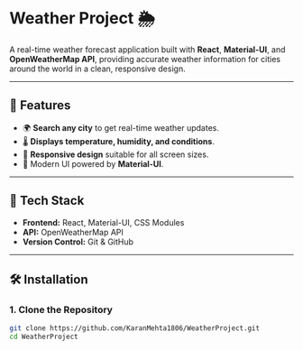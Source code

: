 # Weather Project 🌦️

A real-time weather forecast application built with **React**, **Material-UI**, and **OpenWeatherMap API**, providing accurate weather information for cities around the world in a clean, responsive design.

---

## 🌟 Features

- 🌍 **Search any city** to get real-time weather updates.
- 🌡️ **Displays temperature, humidity, and conditions**.
- 📱 **Responsive design** suitable for all screen sizes.
- 🎨 Modern UI powered by **Material-UI**.

---

## 🚀 Tech Stack

- **Frontend:** React, Material-UI, CSS Modules
- **API:** OpenWeatherMap API
- **Version Control:** Git & GitHub

---

## 🛠️ Installation

### 1. Clone the Repository
```bash
git clone https://github.com/KaranMehta1806/WeatherProject.git
cd WeatherProject

